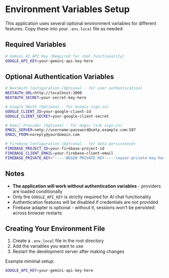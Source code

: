 # Environment Variables Setup

This application uses several optional environment variables for different features. Copy these into your `.env.local` file as needed:

## Required Variables

```bash
# Gemini AI API Key (Required for chat functionality)
GOOGLE_API_KEY=your-gemini-api-key-here
```

## Optional Authentication Variables

```bash
# NextAuth Configuration (Optional - for user authentication)
NEXTAUTH_URL=http://localhost:3000
NEXTAUTH_SECRET=your-secret-key-here

# Google OAuth (Optional - for Google sign-in)
GOOGLE_CLIENT_ID=your-google-client-id
GOOGLE_CLIENT_SECRET=your-google-client-secret

# Email Provider (Optional - for magic link sign-in)
EMAIL_SERVER=smtp://username:password@smtp.example.com:587
EMAIL_FROM=noreply@yourdomain.com

# Firebase Configuration (Optional - for data persistence)
FIREBASE_PROJECT_ID=your-firebase-project-id
FIREBASE_CLIENT_EMAIL=your-firebase-client-email
FIREBASE_PRIVATE_KEY="-----BEGIN PRIVATE KEY-----\nyour-private-key-here\n-----END PRIVATE KEY-----"
```

## Notes

- **The application will work without authentication variables** - providers are loaded conditionally
- Only the `GOOGLE_API_KEY` is strictly required for AI chat functionality
- Authentication features will be disabled if credentials are not provided
- Firebase adapter is optional - without it, sessions won't be persisted across browser restarts

## Creating Your Environment File

1. Create a `.env.local` file in the root directory
2. Add the variables you want to use
3. Restart the development server after making changes

Example minimal setup:
```bash
GOOGLE_API_KEY=your-gemini-api-key-here
``` 